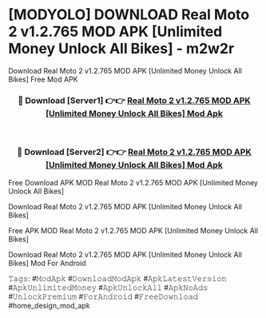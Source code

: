 # [MODYOLO] DOWNLOAD Real Moto 2 v1.2.765 MOD APK [Unlimited Money Unlock All Bikes] - m2w2r
Download Real Moto 2 v1.2.765 MOD APK [Unlimited Money Unlock All Bikes] Free Mod APK

<div align="center">
<h3>🔴 Download [Server1] 👉👉 <a href="https://apk-comot.site?title=Real_Moto_2_v1.2.765_MOD_APK_[Unlimited_Money_Unlock_All_Bikes]">Real Moto 2 v1.2.765 MOD APK [Unlimited Money Unlock All Bikes] Mod Apk</a></h3><br>

<h3>🔴 Download [Server2] 👉👉 <a href="https://apk-comot.site?title=Real_Moto_2_v1.2.765_MOD_APK_[Unlimited_Money_Unlock_All_Bikes]">Real Moto 2 v1.2.765 MOD APK [Unlimited Money Unlock All Bikes] Mod Apk</a></h3>
</div>


Free Download APK MOD Real Moto 2 v1.2.765 MOD APK [Unlimited Money Unlock All Bikes]

Download Real Moto 2 v1.2.765 MOD APK [Unlimited Money Unlock All Bikes] 

Free APK MOD Real Moto 2 v1.2.765 MOD APK [Unlimited Money Unlock All Bikes] 

Download Real Moto 2 v1.2.765 MOD APK [Unlimited Money Unlock All Bikes] Mod For Android

𝚃𝚊𝚐𝚜: #𝙼𝚘𝚍𝙰𝚙𝚔 #𝙳𝚘𝚠𝚗𝚕𝚘𝚊𝚍𝙼𝚘𝚍𝙰𝚙𝚔 #𝙰𝚙𝚔𝙻𝚊𝚝𝚎𝚜𝚝𝚅𝚎𝚛𝚜𝚒𝚘𝚗 #𝙰𝚙𝚔𝚄𝚗𝚕𝚒𝚖𝚒𝚝𝚎𝚍𝙼𝚘𝚗𝚎𝚢 #𝙰𝚙𝚔𝚄𝚗𝚕𝚘𝚌𝚔𝙰𝚕𝚕 #𝙰𝚙𝚔𝙽𝚘𝙰𝚍𝚜 #𝚄𝚗𝚕𝚘𝚌𝚔𝙿𝚛𝚎𝚖𝚒𝚞𝚖 #𝙵𝚘𝚛𝙰𝚗𝚍𝚛𝚘𝚒𝚍 #𝙵𝚛𝚎𝚎𝙳𝚘𝚠𝚗𝚕𝚘𝚊𝚍 #home_design_mod_apk